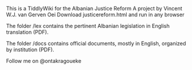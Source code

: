 This is a TiddlyWiki for the Albanian Justice Reform
A project by Vincent W.J. van Gerven Oei
Download justicereform.html and run in any browser

The folder /lex contains the pertinent Albanian legislation in 
English translation (PDF).

The folder /docs contains official documents, mostly in English, organized by institution (PDF).

Follow me on @ontakragoueke


